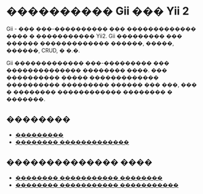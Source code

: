 ���������� Gii ��� Yii 2
========================

Gii - ��� ���-���������� ��� ������������� ���� � ����������� Yii2.
Gii ��������� ��� ������ ������������� ������, �����, ������, CRUD, � �.�.

Gii ������������� ���-��������� ��� �������������� �������� ����. ��� ���������� �����
������������� ���������� ��������� ������ ��� ���, ��� � �������� ������������ �������� � �������.

��������
---------------

* [���������](installation.md)
* [�������� �������������](basic-usage.md)

�������������� ����
-----------------

* [�������� ����������� ��������](topics-creating-your-own-templates.md)
* [�������� ����������� �����������](topics-creating-your-own-generators.md)
